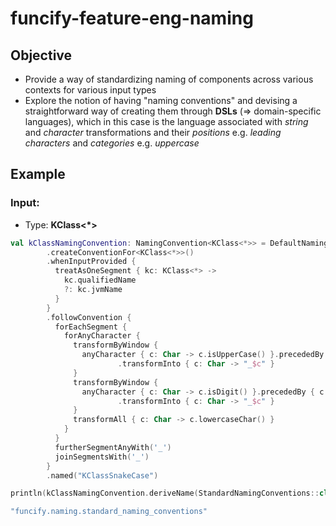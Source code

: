 # funcify-feature-eng-naming

## Objective

* Provide a way of standardizing naming of components across various contexts for various input types
* Explore the notion of having "naming conventions" and devising a straightforward way of creating them through **DSLs** (=> domain-specific
  languages), which in this case is the language associated with _string_ and _character_ transformations and their _positions_ e.g. _leading
  characters_ and _categories_ e.g. _uppercase_

## Example

### Input: 
* Type: **KClass<\*\>**

```kotlin
val kClassNamingConvention: NamingConvention<KClass<*>> = DefaultNamingConventionFactory.getInstance()
        .createConventionFor<KClass<*>>()
        .whenInputProvided {
          treatAsOneSegment { kc: KClass<*> ->
            kc.qualifiedName
            ?: kc.jvmName
          }
        }
        .followConvention {
          forEachSegment {
            forAnyCharacter {
              transformByWindow {
                anyCharacter { c: Char -> c.isUpperCase() }.precededBy { c: Char -> c.isLowerCase() }
                        .transformInto { c: Char -> "_$c" }
              }
              transformByWindow {
                anyCharacter { c: Char -> c.isDigit() }.precededBy { c: Char -> c.isLowerCase() }
                        .transformInto { c: Char -> "_$c" }
              }
              transformAll { c: Char -> c.lowercaseChar() }
            }
          }
          furtherSegmentAnyWith('_')
          joinSegmentsWith('_')
        }
        .named("KClassSnakeCase")

println(kClassNamingConvention.deriveName(StandardNamingConventions::class))
```

```kotlin
"funcify.naming.standard_naming_conventions"
```